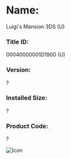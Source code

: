 # Name: 
Luigi's Mansion 3DS (U)

### Title ID: 
00040000001D1900 (U)

### Version: 
?

### Installed Size: 
?

### Product Code: 
?

![Icon](https://github.com/GrewdonGaming21/3DS-Titles-Database/tree/main/Luigi's%20Mansion%20(3DS)/Description/home%20icon.png?raw=true)
